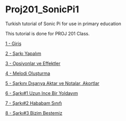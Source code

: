 # Proj201_SonicPi1
Turkish tutorial of Sonic Pi for use in primary education

This tutorial is done for PROJ 201 Class.

[1 - Giriş](https://github.com/Nazonal/Proj201_SonicPi1/blob/master/%5B1%5D%20GI%CC%87RI%CC%87S%CC%A7.pdf)

[2 - Şarkı Yapalım](https://github.com/Nazonal/Proj201_SonicPi1/blob/master/%5B2%5D%C5%9Eark%C4%B1%20Yapal%C4%B1m.pdf)

[3 - Opsiyonlar ve Effektler](https://github.com/Nazonal/Proj201_SonicPi1/blob/master/%5B3%5D%20Opsiyonlar%20ve%20effektler.pdf)

[4 - Melodi Oluşturma](https://github.com/Nazonal/Proj201_SonicPi1/blob/master/%5B4%5D%20Geli%C5%9Fmi%C5%9F%20Melodi%20Olu%C5%9Fturma.pdf)

[5 - Şarkını Dışarıya Aktar ve Notalar, Akortlar](https://github.com/Nazonal/Proj201_SonicPi1/blob/master/%5B5%5D%20%C5%9Eark%C4%B1n%C4%B1%20D%C4%B1%C5%9Far%C4%B1ya%20Aktar%20ve%20Notalar%2C%20Akortlar.pdf)

[6 - Şarkı#1 Uzun Ince Bir Yoldayım](https://github.com/Nazonal/Proj201_SonicPi1/blob/master/%5B6%5D%20Uzun%20ince%20bir%20yolday%C4%B1m.rb)

[7 - Şarkı#2 Hababam Sınıfı](https://github.com/Nazonal/Proj201_SonicPi1/blob/master/%5B7%5D%20Hababam%20S%C4%B1n%C4%B1f%C4%B1.rb)

[8 - Şarkı#3 Bizim Bestemiz](https://github.com/Nazonal/Proj201_SonicPi1/blob/master/%5B8%5D%20Kendi%20%C5%9Eark%C4%B1m%C4%B1z.rb)
